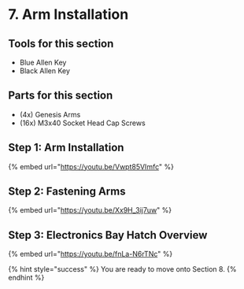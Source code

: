 # 7. Arm Installation

## Tools for this section

* Blue Allen Key
* Black Allen Key

## Parts for this section

* (4x) Genesis Arms
* (16x) M3x40 Socket Head Cap Screws

## Step 1: Arm Installation

{% embed url="https://youtu.be/Vwpt85VImfc" %}



## Step 2: Fastening Arms

{% embed url="https://youtu.be/Xx9H_3ij7uw" %}



## Step 3: Electronics Bay Hatch Overview

{% embed url="https://youtu.be/fnLa-N6rTNc" %}





{% hint style="success" %}
You are ready to move onto Section 8.
{% endhint %}
